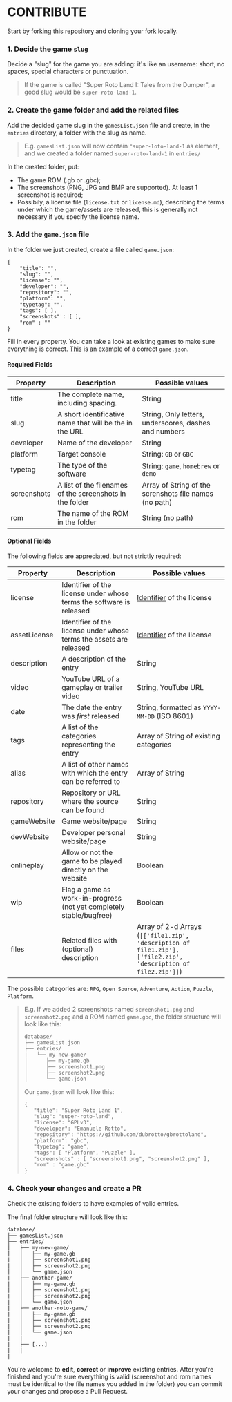 # CONTRIBUTE

Start by forking this repository and cloning your fork locally.

### 1. Decide the game `slug` 

Decide a "slug" for the game you are adding: it's like an username: short, no spaces, special characters or punctuation.

> If the game is called "Super Roto Land I: Tales from the Dumper", a good slug would be `super-roto-land-1`.

### 2. Create the game folder and add the related files 

Add the decided game slug in the `gamesList.json` file and create, in the `entries` directory, a folder with the slug as name.

> E.g. `gamesList.json` will now contain `"super-loto-land-1` as element, and we created a folder named `super-roto-land-1` in `entries/`

In the created folder, put:

- The game ROM (.gb or .gbc);
- The screenshots (PNG, JPG and BMP are supported). At least 1 screenshot is required;
- Possibily, a license file (`license.txt` or `license.md`), describing the terms under which the game/assets are released, this is generally not necessary if you specify the license name.

### 3. Add the `game.json` file 

In the folder we just created, create a file called `game.json`:

```
{
    "title": "",
    "slug": "",
    "license": "",
    "developer": "",
    "repository": "",
    "platform": "",
    "typetag": "",
    "tags": [ ],
    "screenshots" : [ ],
    "rom" : ""
}
```

Fill in every property. You can take a look at existing games to make sure everything is correct. 
[This](ucity/game.json) is an example of a correct `game.json`.

#### Required Fields

| Property      | Description                                                          | Possible values                                         |
|---------------|----------------------------------------------------------------------|---------------------------------------------------------|
| title         | The complete name, including spacing.                                | String                                                  |
| slug          | A short identificative name that will be the in the URL              | String, Only letters, underscores, dashes and numbers   |
| developer     | Name of the developer                                                | String                                                  |
| platform      | Target console                                                       | String: `GB` or `GBC`                                   |
| typetag       | The type of the software                                             | String: `game`, `homebrew` or `demo`                    |
| screenshots   | A list of the filenames of the screenshots in the folder             | Array of String of the screnshots file names (no path)  |
| rom           | The name of the ROM in the folder                                    | String (no path)                                        |


#### Optional Fields

The following fields are appreciated, but not strictly required:

| Property      | Description                                                          | Possible values                                         |
|---------------|----------------------------------------------------------------------|---------------------------------------------------------|
| license       | Identifier of the license under whose terms the software is released | [Identifier](https://spdx.org/licenses/) of the license |
| assetLicense  | Identifier of the license under whose terms the assets are released  | [Identifier](https://spdx.org/licenses/) of the license |
| description   | A description of the entry                                           | String                                                  |
| video         | YouTube URL of a gameplay or trailer video                           | String, YouTube URL                                     |
| date          | The date the entry was *first* released                              | String, formatted as `YYYY-MM-DD` (ISO 8601)            |
| tags          | A list of the categories representing the entry                      | Array of String of existing categories                  |
| alias         | A list of other names with which the entry can be referred to        | Array of String                                         |
| repository    | Repository or URL where the source can be found                      | String                                                  |
| gameWebsite   | Game website/page                                                    | String                                                  |
| devWebsite    | Developer personal website/page                                      | String                                                  |
| onlineplay    | Allow or not the game to be played directly on the website           | Boolean                                                 |
| wip           | Flag a game as work-in-progress (not yet completely stable/bugfree)  | Boolean                                                 | 
| files         | Related files with (optional) description                            | Array of 2-d Arrays (`[['file1.zip', 'description of file1.zip'],['file2.zip', 'description of file2.zip']]`)|

The possible categories are: `RPG`, `Open Source`, `Adventure`, `Action`, `Puzzle`, `Platform`.

> E.g. If we added 2 screenshots named `screenshot1.png` and `screenshot2.png` and a ROM named `game.gbc`, the folder structure will look like this:
>
>```
>database/
>├── gamesList.json
>├── entries/
>|   └── my-new-game/
>│      ├── my-game.gb
>│      ├── screenshot1.png
>│      ├── screenshot2.png
>│      └── game.json
>```
>
> Our `game.json` will look like this:
> 
>```
>{
>    "title": "Super Roto Land 1",
>    "slug": "super-roto-land",
>    "license": "GPLv3",
>    "developer": "Emanuele Rotto",
>    "repository": "https://github.com/dubrotto/gbrottoland",
>    "platform": "gbc",
>    "typetag": "game",
>    "tags": [ "Platform", "Puzzle" ],
>    "screenshots" : [ "screenshot1.png", "screenshot2.png" ],
>    "rom" : "game.gbc"
>}
>```


### 4. Check your changes and create a PR

Check the existing folders to have examples of valid entries.

The final folder structure will look like this:

```
database/
├── gamesList.json
├── entries/
|   ├── my-new-game/
|   │   ├── my-game.gb
|   │   ├── screenshot1.png
|   │   ├── screenshot2.png
|   │   └── game.json
|   ├── another-game/
|   │   ├── my-game.gb
|   │   ├── screenshot1.png
|   │   ├── screenshot2.png
|   │   └── game.json
|   ├── another-roto-game/
|   │   ├── my-game.gb
|   │   ├── screenshot1.png
|   │   ├── screenshot2.png
|   │   └── game.json
|   |
|   ├── [...]
|   |
|
```

You're welcome to **edit**, **correct** or **improve** existing entries.
After you're finished and you're sure everything is valid (screenshot and rom names must be identical to the file names you added in the folder) you can commit your changes and propose a Pull Request.
